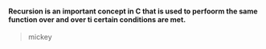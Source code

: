#### Recursion is an important concept in C that is used to perfoorm the same function over and over ti certain conditions are met.

> mickey